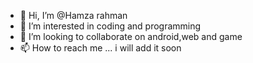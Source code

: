 - 👋 Hi, I’m @Hamza rahman
- 👀 I’m interested in coding and programming
- 💞️ I’m looking to collaborate on android,web and game
- 📫 How to reach me ... i will add it soon

<!---
Thesmile555/Thesmile555 is a ✨ special ✨ repository because its `README.md` (this file) appears on your GitHub profile.
You can click the Preview link to take a look at your changes.
--->

